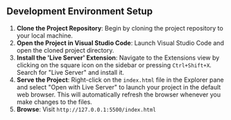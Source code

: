 ## Development Environment Setup

1. **Clone the Project Repository**: Begin by cloning the project repository to your local machine.
2. **Open the Project in Visual Studio Code**: Launch Visual Studio Code and open the cloned project directory.
3. **Install the 'Live Server' Extension**: Navigate to the Extensions view by clicking on the square icon on the sidebar or pressing `Ctrl+Shift+X`. Search for "Live Server" and install it.
4. **Serve the Project**: Right-click on the `index.html` file in the Explorer pane and select "Open with Live Server" to launch your project in the default web browser. This will automatically refresh the browser whenever you make changes to the files.
5. **Browse**: Visit `http://127.0.0.1:5500/index.html`
